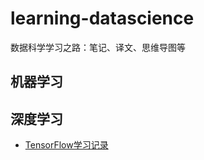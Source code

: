 # learning-datascience
数据科学学习之路：笔记、译文、思维导图等

## 机器学习

## 深度学习
- [TensorFlow学习记录](https://github.com/ThorPham/tensorflow-learning/tree/master)
